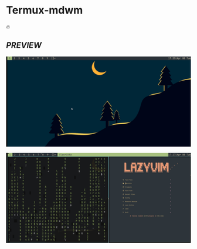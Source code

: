 # **Termux-mdwm** #
:fire:  

## *PREVIEW* ##

![home screen](./images/img1.jpg)

![in terminal](./images/img2.jpg)





















